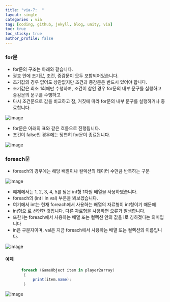 ```yaml
---
title: "via-7:  "
layout: single
categories : via
tag: [coding, github, jekyll, blog, unity, via]
toc: true
toc_sticky: true
author_profile: false
---
```



### for문
- for문의 구조는 아래와 같습니다.
- 괄호 안에 초기값, 조건, 증감문이 모두 포함되어있습니다.
- 초기값의 경우 없어도 상관없지만 조건과 증감문은 반드시 있어야 합니다.
- 초기값은 최초 1회에만 수행하며, 조건이 참인 경우 for문의 내부 문구를 실행하고 증감문의 문구를 수행하고
- 다시 조건문으로 값을 비교하고 참, 거짓에 따라 for문의 내부 문구를 실행하거나 종료합니다.

![image](https://user-images.githubusercontent.com/111720411/216757708-f7b83045-3150-46c7-a96e-76d37df4fc87.png)


- for문은 아래의 표와 같은 흐름으로 진행됩니다.
- 조건이 false인 경우에는 당연히 for문이 종료됩니다.

![image](https://user-images.githubusercontent.com/111720411/216757709-9e4a1549-2c44-4d26-bf1c-aafde05932f4.png)

 
### foreach문

- foreach의 경우에는 해당 배열이나 컬렉션의 데이터 수만큼 반복하는 구문
 
![image](https://user-images.githubusercontent.com/111720411/216757712-907bc91e-be1d-4c5c-af23-c62b19a6aca1.png)

 
- 예제에서는 1, 2, 3, 4, 5를 담은 int형 1차원 배열을 사용하였습니다.
- foreach의 (int i in val) 부분을 봐보겠습니다.
- 여기에서 int는 현재 foreach에서 사용하는 배열의 자료형이 int형이기 때문에 
- int형으 로 선언한 것입니다. 다른 자료형을 사용하면 오류가 발생합니다.
- 또한 i는 foreach에서 사용하는 배열 또는 컬렉션 안의 값을 i로 칭하겠다는 의미입니다
- in은 구분자이며, val은 지금 foreach에서 사용하는 배열 또는 컬렉션의 이름입니다.

![image](https://user-images.githubusercontent.com/111720411/216757719-71e0a096-b869-4b84-aacc-a2db1f4f7b01.png)


#### 예제

```c#
       foreach (GameObject item in player2array)
        {
            print(item.name);
        }
```


![image](https://user-images.githubusercontent.com/111720411/216757722-bf97895e-bd78-4b92-a23a-7505957ed416.png)

